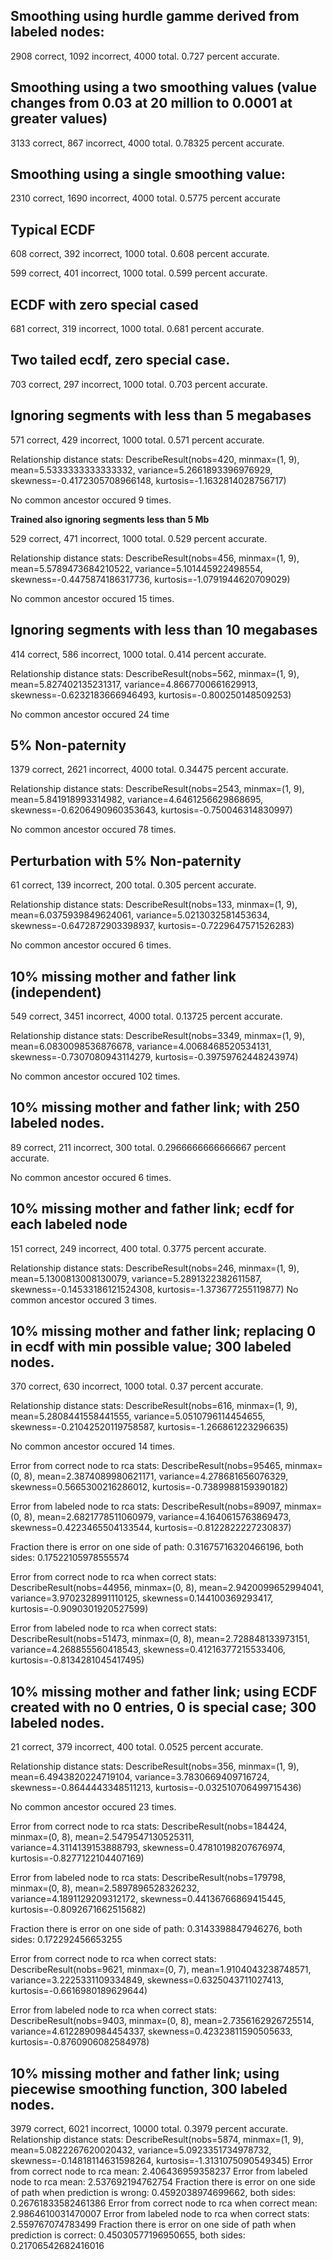 Smoothing using hurdle gamme derived from labeled nodes:
--------------------------------------------------------

2908 correct, 1092 incorrect, 4000 total.
0.727 percent accurate.

Smoothing using a two smoothing values (value changes from 0.03 at 20 million to 0.0001 at greater values)
------------------------------------------------------------------------------------------------------------

3133 correct, 867 incorrect, 4000 total.
0.78325 percent accurate.

Smoothing using a single smoothing value:
-------------------------------------------

2310 correct, 1690 incorrect, 4000 total.
0.5775 percent accurate

Typical ECDF
-------------

608 correct, 392 incorrect, 1000 total.
0.608 percent accurate.


599 correct, 401 incorrect, 1000 total.
0.599 percent accurate.


ECDF with zero special cased
------------------------------

681 correct, 319 incorrect, 1000 total.
0.681 percent accurate.

Two tailed ecdf, zero special case.
-------------------------------------

703 correct, 297 incorrect, 1000 total.
0.703 percent accurate.

Ignoring segments with less than 5 megabases
---------------------------------------------

571 correct, 429 incorrect, 1000 total.
0.571 percent accurate.

Relationship distance stats: DescribeResult(nobs=420, minmax=(1, 9), mean=5.5333333333333332, variance=5.2661893396976929, skewness=-0.4172305708966148, kurtosis=-1.1632814028756717)

No common ancestor occured 9 times.

**Trained also ignoring segments less than 5 Mb**

529 correct, 471 incorrect, 1000 total.
0.529 percent accurate.

Relationship distance stats: DescribeResult(nobs=456, minmax=(1, 9), mean=5.5789473684210522, variance=5.101445922498554, skewness=-0.4475874186317736, kurtosis=-1.0791944620709029)

No common ancestor occured 15 times.

Ignoring segments with less than 10 megabases
---------------------------------------------

414 correct, 586 incorrect, 1000 total.
0.414 percent accurate.

Relationship distance stats: DescribeResult(nobs=562, minmax=(1, 9), mean=5.827402135231317, variance=4.8667700661629913, skewness=-0.6232183666946493, kurtosis=-0.800250148509253)

No common ancestor occured 24 time

5% Non-paternity
----------------


1379 correct, 2621 incorrect, 4000 total.
0.34475 percent accurate.

Relationship distance stats: DescribeResult(nobs=2543, minmax=(1, 9), mean=5.841918993314982, variance=4.6461256629868695, skewness=-0.6206490960353643, kurtosis=-0.750046314830997)

No common ancestor occured 78 times.

Perturbation with 5% Non-paternity
-----------------------------------

61 correct, 139 incorrect, 200 total.
0.305 percent accurate.


Relationship distance stats: DescribeResult(nobs=133, minmax=(1, 9), mean=6.0375939849624061, variance=5.0213032581453634, skewness=-0.6472872903398937, kurtosis=-0.7229647571526283)

No common ancestor occured 6 times.

10% missing mother and father link (independent)
------------------------------------------------

549 correct, 3451 incorrect, 4000 total.
0.13725 percent accurate.

Relationship distance stats: DescribeResult(nobs=3349, minmax=(1, 9), mean=6.0830098536876678, variance=4.0068468520534131, skewness=-0.7307080943114279, kurtosis=-0.39759762448243974)

No common ancestor occured 102 times.

10% missing mother and father link; with 250 labeled nodes.
-----------------------------------

89 correct, 211 incorrect, 300 total.
0.2966666666666667 percent accurate.

No common ancestor occured 6 times.


10% missing mother and father link; ecdf for each labeled node
-----------------------------------

151 correct, 249 incorrect, 400 total.
0.3775 percent accurate.


Relationship distance stats: DescribeResult(nobs=246, minmax=(1, 9), mean=5.1300813008130079, variance=5.2891322382611587, skewness=-0.14533186121524308, kurtosis=-1.373677255119877)
No common ancestor occured 3 times.


10% missing mother and father link; replacing 0 in ecdf with min possible value; 300 labeled nodes.
-----------------------------------

370 correct, 630 incorrect, 1000 total.
0.37 percent accurate.

Relationship distance stats: DescribeResult(nobs=616, minmax=(1, 9), mean=5.2808441558441555, variance=5.0510796114454655, skewness=-0.21042520119758587, kurtosis=-1.266861223296635)

No common ancestor occured 14 times.

Error from correct node to rca stats: DescribeResult(nobs=95465, minmax=(0, 8), mean=2.3874089980621171, variance=4.278681656076329, skewness=0.5665300216286012, kurtosis=-0.7389988159390182)

Error from labeled node to rca stats: DescribeResult(nobs=89097, minmax=(0, 8), mean=2.6821778511060979, variance=4.1640615763869473, skewness=0.4223465504133544, kurtosis=-0.8122822227230837)

Fraction there is error on one side of path: 0.31675716320466196, both sides: 0.17522105978555574

Error from correct node to rca when correct stats: DescribeResult(nobs=44956, minmax=(0, 8), mean=2.9420099652994041, variance=3.9702328991110125, skewness=0.144100369293417, kurtosis=-0.9090301920527599)

Error from labeled node to rca when correct stats: DescribeResult(nobs=51473, minmax=(0, 8), mean=2.728848133973151, variance=4.268855560418543, skewness=0.41216377215533406, kurtosis=-0.8134281045417495)


10% missing mother and father link; using ECDF created with no 0 entries, 0 is special case; 300 labeled nodes.
-----------------------------------
21 correct, 379 incorrect, 400 total.
0.0525 percent accurate.


Relationship distance stats: DescribeResult(nobs=356, minmax=(1, 9), mean=6.4943820224719104, variance=3.7830669409716724, skewness=-0.8644443348511213, kurtosis=-0.032510706499715436)

No common ancestor occured 23 times.

Error from correct node to rca stats: DescribeResult(nobs=184424, minmax=(0, 8), mean=2.5479547130525311, variance=4.3114139153888793, skewness=0.47810198207676974, kurtosis=-0.8277122104407169)

Error from labeled node to rca stats: DescribeResult(nobs=179798, minmax=(0, 8), mean=2.5897896528326232, variance=4.1891129209312172, skewness=0.44136766869415445, kurtosis=-0.8092671662515682)

Fraction there is error on one side of path: 0.3143398847946276, both sides: 0.172292456653255

Error from correct node to rca when correct stats: DescribeResult(nobs=9621, minmax=(0, 7), mean=1.9104043238748571, variance=3.2225331109334849, skewness=0.6325043711027413, kurtosis=-0.6616980189629644)

Error from labeled node to rca when correct stats: DescribeResult(nobs=9403, minmax=(0, 8), mean=2.7356162926725514, variance=4.6122890984454337, skewness=0.42323811590505633, kurtosis=-0.8760906082584978)

10% missing mother and father link; using piecewise smoothing function, 300 labeled nodes.
-----------------------------------
3979 correct, 6021 incorrect, 10000 total.
0.3979 percent accurate.
Relationship distance stats: DescribeResult(nobs=5874, minmax=(1, 9), mean=5.0822267620020432, variance=5.0923351734978732, skewness=-0.14818114631598264, kurtosis=-1.3131075090549345)
Error from correct node to rca mean: 2.406436959358237
Error from labeled node to rca mean: 2.537692194762754
Fraction there is error on one side of path when prediction is wrong: 0.4592038974699662, both sides: 0.26761833582461386
Error from correct node to rca when correct mean: 2.9864610031470007
Error from labeled node to rca when correct stats: 2.559767074783499
Fraction there is error on one side of path when prediction is correct: 0.45030577196950655, both sides: 0.21706542682416016

